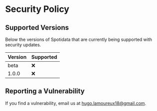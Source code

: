 # Security Policy

## Supported Versions

Below the versions of Spotidata that are
currently being supported with security updates.

| Version | Supported          |
| ------- | ------------------ |
| beta    | :x:                |
| 1.0.0   | :x:                |


## Reporting a Vulnerability

If you find a vulnerability, email us at hugo.lamoureux18@gmail.com.
